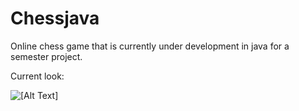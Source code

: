 # Chessjava
Online chess game that is currently under development in java for a semester project.


Current look:

![[Alt Text]](https://github.com/KaganBaldiran/Chessjava/assets/80681941/70852a2f-16fd-4da5-af4f-2935baafd4f7)

